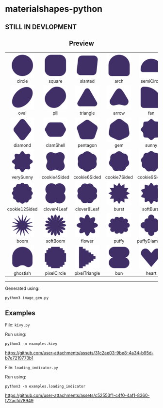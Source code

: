 # materialshapes-python
## STILL IN DEVLOPMENT

<h2 align="center">Preview</h2>

<table align="center">
  <tr>
    <td align="center"><img src="shapes_png/circle.png" width="80"/><br/>circle</td>
    <td align="center"><img src="shapes_png/square.png" width="80"/><br/>square</td>
    <td align="center"><img src="shapes_png/slanted.png" width="80"/><br/>slanted</td>
    <td align="center"><img src="shapes_png/arch.png" width="80"/><br/>arch</td>
    <td align="center"><img src="shapes_png/semiCircle.png" width="80"/><br/>semiCircle</td>
  </tr>
  <tr>
    <td align="center"><img src="shapes_png/oval.png" width="80"/><br/>oval</td>
    <td align="center"><img src="shapes_png/pill.png" width="80"/><br/>pill</td>
    <td align="center"><img src="shapes_png/triangle.png" width="80"/><br/>triangle</td>
    <td align="center"><img src="shapes_png/arrow.png" width="80"/><br/>arrow</td>
    <td align="center"><img src="shapes_png/fan.png" width="80"/><br/>fan</td>
  </tr>
  <tr>
    <td align="center"><img src="shapes_png/diamond.png" width="80"/><br/>diamond</td>
    <td align="center"><img src="shapes_png/clamShell.png" width="80"/><br/>clamShell</td>
    <td align="center"><img src="shapes_png/pentagon.png" width="80"/><br/>pentagon</td>
    <td align="center"><img src="shapes_png/gem.png" width="80"/><br/>gem</td>
    <td align="center"><img src="shapes_png/sunny.png" width="80"/><br/>sunny</td>
  </tr>
  <tr>
    <td align="center"><img src="shapes_png/verySunny.png" width="80"/><br/>verySunny</td>
    <td align="center"><img src="shapes_png/cookie4Sided.png" width="80"/><br/>cookie4Sided</td>
    <td align="center"><img src="shapes_png/cookie6Sided.png" width="80"/><br/>cookie6Sided</td>
    <td align="center"><img src="shapes_png/cookie7Sided.png" width="80"/><br/>cookie7Sided</td>
    <td align="center"><img src="shapes_png/cookie9Sided.png" width="80"/><br/>cookie9Sided</td>
  </tr>
  <tr>
    <td align="center"><img src="shapes_png/cookie12Sided.png" width="80"/><br/>cookie12Sided</td>
    <td align="center"><img src="shapes_png/clover4Leaf.png" width="80"/><br/>clover4Leaf</td>
    <td align="center"><img src="shapes_png/clover8Leaf.png" width="80"/><br/>clover8Leaf</td>
    <td align="center"><img src="shapes_png/burst.png" width="80"/><br/>burst</td>
    <td align="center"><img src="shapes_png/softBurst.png" width="80"/><br/>softBurst</td>
  </tr>
  <tr>
    <td align="center"><img src="shapes_png/boom.png" width="80"/><br/>boom</td>
    <td align="center"><img src="shapes_png/softBoom.png" width="80"/><br/>softBoom</td>
    <td align="center"><img src="shapes_png/flower.png" width="80"/><br/>flower</td>
    <td align="center"><img src="shapes_png/puffy.png" width="80"/><br/>puffy</td>
    <td align="center"><img src="shapes_png/puffyDiamond.png" width="80"/><br/>puffyDiamond</td>
  </tr>
  <tr>
    <td align="center"><img src="shapes_png/ghostish.png" width="80"/><br/>ghostish</td>
    <td align="center"><img src="shapes_png/pixelCircle.png" width="80"/><br/>pixelCircle</td>
    <td align="center"><img src="shapes_png/pixelTriangle.png" width="80"/><br/>pixelTriangle</td>
    <td align="center"><img src="shapes_png/bun.png" width="80"/><br/>bun</td>
    <td align="center"><img src="shapes_png/heart.png" width="80"/><br/>heart</td>
  </tr>
</table>

---

Generated using:

```bash
python3 image_gen.py
```


## Examples


File: `kivy.py`

Run using:
```
python3 -m examples.kivy
```



https://github.com/user-attachments/assets/31c2ae03-9be8-4a34-b95d-b7e7219773b1


File: `loading_indicator.py`

Run using:
```
python3 -m examples.loading_indicator
```


https://github.com/user-attachments/assets/c52553f1-c4f0-4af1-8360-f72acfd78949
